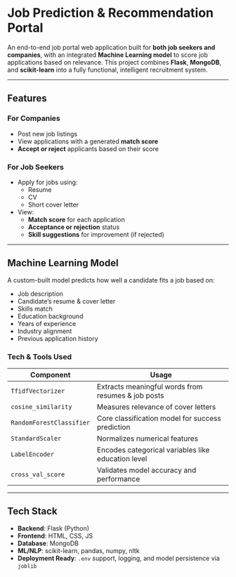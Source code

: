 # Job Prediction & Recommendation Portal

An end-to-end job portal web application built for **both job seekers and companies**, with an integrated **Machine Learning model** to score job applications based on relevance. This project combines **Flask**, **MongoDB**, and **scikit-learn** into a fully functional, intelligent recruitment system.

---

## Features

###  For Companies
- Post new job listings
- View applications with a generated **match score**
- **Accept or reject** applicants based on their score

###  For Job Seekers
- Apply for jobs using:
  - Resume
  - CV
  - Short cover letter
- View:
  - **Match score** for each application
  - **Acceptance or rejection** status
  - **Skill suggestions** for improvement (if rejected)

---

##  Machine Learning Model

A custom-built model predicts how well a candidate fits a job based on:

- Job description
- Candidate’s resume & cover letter
- Skills match
- Education background
- Years of experience
- Industry alignment
- Previous application history

###  Tech & Tools Used

| Component        | Usage                                                |
|------------------|------------------------------------------------------|
| `TfidfVectorizer` | Extracts meaningful words from resumes & job posts  |
| `cosine_similarity` | Measures relevance of cover letters                |
| `RandomForestClassifier` | Core classification model for success prediction |
| `StandardScaler` | Normalizes numerical features                        |
| `LabelEncoder`   | Encodes categorical variables like education level   |
| `cross_val_score`| Validates model accuracy and performance             |

---

## Tech Stack

- **Backend**: Flask (Python)
- **Frontend**: HTML, CSS, JS
- **Database**: MongoDB
- **ML/NLP**: scikit-learn, pandas, numpy, nltk
- **Deployment Ready**: `.env` support, logging, and model persistence via `joblib`


